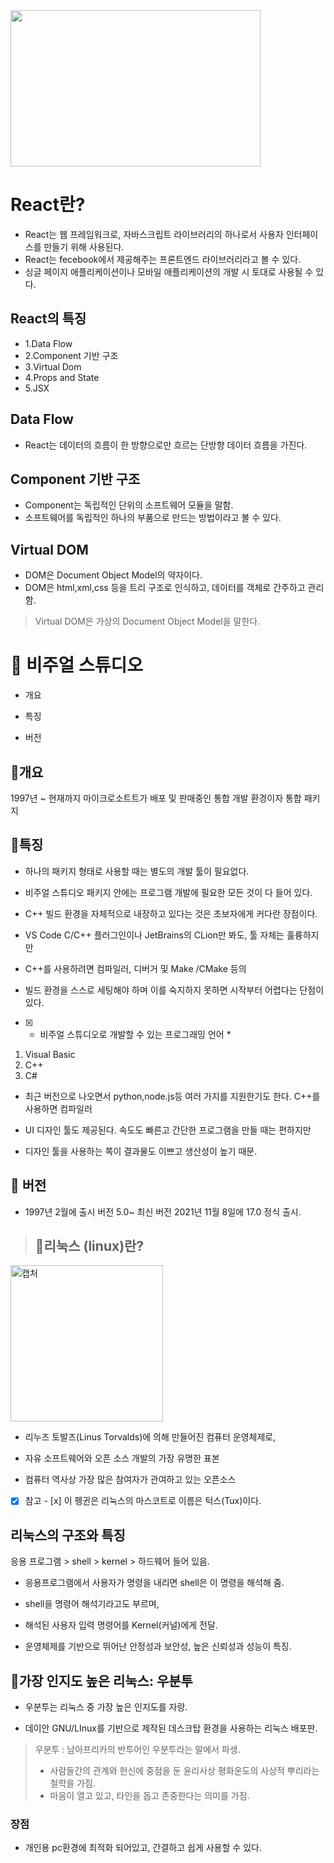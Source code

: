 
 <img src ="https://user-images.githubusercontent.com/106229689/202624390-ddcd6738-861e-43f3-b09f-aa77598ba1f0.PNG" width="400px" height="250px">

# React란?
* React는 웹 프레임워크로, 자바스크립트 라이브러리의 하나로서 사용자 인터페이스를 만들기 위해 사용된다.
* React는 fecebook에서 제공해주는 프론트엔드 라이브러리라고 볼 수 있다.
* 싱글 페이지 애플리케이션이나 모바일 애플리케이션의 개발 시 토대로 사용될 수 있다.

## React의 특징  
* 1.Data Flow  
* 2.Component 기반 구조  
* 3.Virtual Dom  
* 4.Props and State  
* 5.JSX  

## Data Flow
* React는 데이터의 흐름이 한 방향으로만 흐르는 단방향 데이터 흐름을 가진다.

## Component 기반 구조
* Component는 독립적인 단위의 소프트웨어 모듈을 말함.
* 소프트웨어를 독립적인 하나의 부품으로 만드는 방법이라고 볼 수 있다.
  
   
## Virtual DOM
* DOM은 Document Object Model의 약자이다.
* DOM은  html,xml,css 등을 트리 구조로 인식하고, 데이터를 객체로 간주하고 관리함.

> Virtual DOM은 가상의 Document Object Model을 말한다.

  
  
# 📘 비주얼 스튜디오


*  개요

* 특징
* 버전
## 📘개요
1997년 ~ 현재까지 마이크로소트트가 배포 및 판매중인 통합 개발 환경이자 통합 패키지

## 📘특징
* 하나의 패키지 형태로 사용할 때는 별도의 개발 툴이 필요없다.
  
* 비주얼 스튜디오 패키지 안에는 프로그램 개발에 필요한 모든 것이 다 들어 있다.
  
* C++ 빌드 환경을 자체적으로 내장하고 있다는 것은 초보자에게 커다란 장점이다.
  
* VS Code C/C++ 플러그인이나 JetBrains의 CLion만 봐도, 툴 자체는 훌륭하지만 
* C++를 사용하려면 컴파일러, 디버거 및 Make /CMake 등의 
* 빌드 환경을 스스로 세팅해야 하며 이를 숙지하지 못하면 시작부터 어렵다는 단점이 있다. 
- [x] * 비주얼 스튜디오로 개발할 수 있는 프로그래밍 언어 *  
1.  Visual Basic
2.  C++
3.  C#

* 최근 버전으로 나오면서 python,node.js등 여러 가지를 지원한기도 한다.
  C++를 사용하면 컴파일러
* UI 디자인 툴도 제공된다.  속도도 빠른고 간단한 프로그램을 만들 때는 편하지만 
  
* 디자인 툴을 사용하는 쪽이 결과물도 이쁘고 생산성이 높기 때문.

## 📘 버전
* 1997년 2월에 출시 버전 5.0~ 최신 버전 2021년 11월 8일에 17.0 정식 출시.  

  
  
  
  
> ## :closed_book:리눅스 (linux)란?  

<img width="244" alt="캡처" src="https://user-images.githubusercontent.com/106229689/202475267-cd08c9cb-5712-4b3a-bfb6-5e07274e1ce8.PNG" width ="400" height ="250" >
  
  * 리누즈 토발즈(Linus Torvalds)에 의해 만들어진 컴퓨터 운영체제로,
  *  자유 소프트웨어와 오픈 소스 개발의 가장 유명한 표본

* 컴퓨터 역사상 가장 많은 참여자가 관여하고 있는 오픈소스

- [x] 참고 - [x] 이 펭귄은 리눅스의 마스코트로 이름은 턱스(Tux)이다.

## 리눅스의 구조와 특징
  
 응용 프로그램  > shell > kernel > 하드웨어 들어 있음.  
   
 * 응용프로그램에서 사용자가  명령을 내리면 shell은 이 명령을 해석해 줌.  
   
 * shell을 명령어 해석기라고도 부르며,  
  
  
 * 해석된 사용자 입력 명령어를 Kernel(커널)에게 전달.

 
* 운영체제를 기반으로 뛰어난 안정성과 보안성, 높은 신뢰성과 성능이 특징.

  
    
  
## 📌가장 인지도 높은 리눅스: 우분투

* 우분투는 리눅스 중 가장 높은 인지도를 자랑.

* 데이안 GNU/LInux를 기반으로 제작된 데스크탑 환경을 사용하는 리눅스 배포판.

> 우분투
> : 남아프리카의 반투어인 우분투라는 말에서 파생.
> * 사람들간의 관계와 헌신에 중점을 둔 윤리사상 평화운도의 사상적 뿌리라는 철학을  가짐.
> * 마음이 열고 있고, 타인을 돕고 존중한다는 의미를 가짐.
  
### 장점
*  개인용 pc환경에 최적화 되어있고, 간결하고 쉽게 사용할 수 있다.
